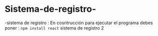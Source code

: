# Sistema-de-registro-

-sistema de registro : En cosntrucción
para ejecutar el programa debes poner :
```` npm install react ````
sistema de registro 2 
